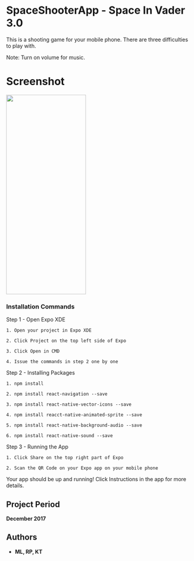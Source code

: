 # SpaceShooterApp - Space In Vader 3.0

This is a shooting game for your mobile phone. There are three difficulties to play with.

Note: Turn on volume for music.

# Screenshot

<img src="https://user-images.githubusercontent.com/22303130/33531547-56fa8b6e-d843-11e7-9ed6-5d2785d0ead2.PNG" height="536px" width="214px">


### Installation Commands

Step 1 - Open Expo XDE

```
1. Open your project in Expo XDE

2. Click Project on the top left side of Expo

3. Click Open in CMD

4. Issue the commands in step 2 one by one

```

Step 2 - Installing Packages

```
1. npm install

2. npm install react-navigation --save

3. npm install react-native-vector-icons --save

4. npm install reacct-native-animated-sprite --save

5. npm install react-native-background-audio --save

6. npm install react-native-sound --save

```

Step 3 - Running the App

```
1. Click Share on the top right part of Expo

2. Scan the QR Code on your Expo app on your mobile phone

```

Your app should be up and running! Click Instructions in the app for more details.


## Project Period

**December 2017**


## Authors

* **ML, RP, KT** 